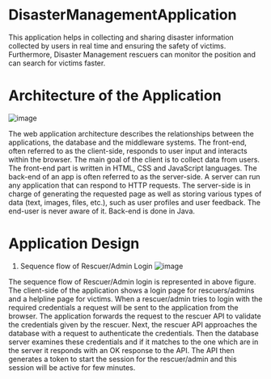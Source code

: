 # DisasterManagementApplication
This application helps in collecting and sharing disaster information collected by users in real time and ensuring the safety of victims. Furthermore, Disaster Management rescuers can monitor the position and can search for victims faster.
# Architecture of the Application
![image](https://user-images.githubusercontent.com/84661500/120296489-765d3600-c2c8-11eb-9cec-12857ca846c9.png)

The web application architecture describes the relationships between the applications, the database and the middleware systems. The front-end, often referred to as the client-side, responds to user input and interacts within the browser. The main goal of the client is to collect data from users. The front-end part is written in HTML, CSS and JavaScript languages. The back-end of an app is often referred to as the server-side. A server can run any application that can respond to HTTP requests. The server-side is in charge of generating the requested page as well as storing various types of data (text, images, files, etc.), such as user profiles and user feedback. The end-user is never aware of it. Back-end is done in Java.
# Application Design
  1. Sequence flow of Rescuer/Admin Login
![image](https://user-images.githubusercontent.com/84661500/120296974-f2577e00-c2c8-11eb-9806-37de86381c8a.png)

The sequence flow of Rescuer/Admin login is represented in above figure. The client-side of the application shows a login page for rescuers/admins and a helpline page for victims. When a rescuer/admin tries to login with the required credentials a request will be sent to the application from the browser. The application forwards the request to the rescuer API to validate the credentials given by the rescuer. Next, the rescuer API approaches the database with a request to authenticate the credentials. Then the database server examines these credentials and if it matches to the one which are in the server it responds with an OK response to the API. The API then generates a token to start the session for the rescuer/admin and this session will be active for few minutes.
